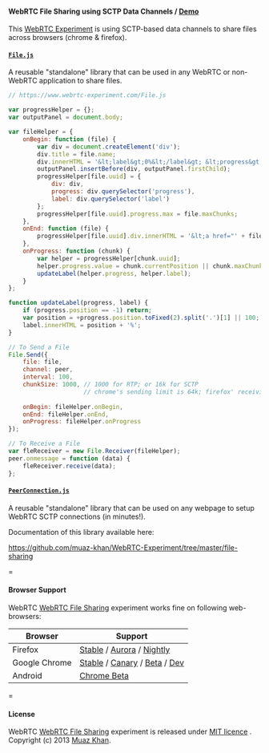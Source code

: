 #### WebRTC File Sharing using SCTP Data Channels / [Demo](https://www.webrtc-experiment.com/WebRTC-File-Sharing/)

This [WebRTC Experiment](https://www.webrtc-experiment.com/) is using SCTP-based data channels to share files across browsers (chrome & firefox).

#### [`File.js`](https://www.webrtc-experiment.com/WebRTC-File-Sharing/File.js)

A reusable "standalone" library that can be used in any WebRTC or non-WebRTC application to share files.

```javascript
// https://www.webrtc-experiment.com/File.js

var progressHelper = {};
var outputPanel = document.body;

var fileHelper = {
    onBegin: function (file) {
        var div = document.createElement('div');
        div.title = file.name;
        div.innerHTML = '&lt;label&gt;0%&lt;/label&gt; &lt;progress&gt;&lt;/progress&gt;';
        outputPanel.insertBefore(div, outputPanel.firstChild);
        progressHelper[file.uuid] = {
            div: div,
            progress: div.querySelector('progress'),
            label: div.querySelector('label')
        };
        progressHelper[file.uuid].progress.max = file.maxChunks;
    },
    onEnd: function (file) {
        progressHelper[file.uuid].div.innerHTML = '&lt;a href="' + file.url + '" target="_blank" download="' + file.name + '"&lt;' + file.name + '&lt;/a&gt;';
    },
    onProgress: function (chunk) {
        var helper = progressHelper[chunk.uuid];
        helper.progress.value = chunk.currentPosition || chunk.maxChunks || helper.progress.max;
        updateLabel(helper.progress, helper.label);
    }
};

function updateLabel(progress, label) {
    if (progress.position == -1) return;
    var position = +progress.position.toFixed(2).split('.')[1] || 100;
    label.innerHTML = position + '%';
}

// To Send a File
File.Send({
    file: file,
    channel: peer,
    interval: 100,
    chunkSize: 1000, // 1000 for RTP; or 16k for SCTP
                     // chrome's sending limit is 64k; firefox' receiving limit is 16k!
	
    onBegin: fileHelper.onBegin,
    onEnd: fileHelper.onEnd,
    onProgress: fileHelper.onProgress
});

// To Receive a File
var fleReceiver = new File.Receiver(fileHelper);
peer.onmessage = function (data) {
    fleReceiver.receive(data);
};
```

#### [`PeerConnection.js`](https://www.webrtc-experiment.com/WebRTC-File-Sharing/PeerConnection.js)

A reusable "standalone" library that can be used on any webpage to setup WebRTC SCTP connections (in minutes!).

Documentation of this library available here:

https://github.com/muaz-khan/WebRTC-Experiment/tree/master/file-sharing

=

#### Browser Support

WebRTC [WebRTC File Sharing](https://www.webrtc-experiment.com/WebRTC-File-Sharing/) experiment works fine on following web-browsers:

| Browser        | Support           |
| ------------- |-------------|
| Firefox | [Stable](http://www.mozilla.org/en-US/firefox/new/) / [Aurora](http://www.mozilla.org/en-US/firefox/aurora/) / [Nightly](http://nightly.mozilla.org/) |
| Google Chrome | [Stable](https://www.google.com/intl/en_uk/chrome/browser/) / [Canary](https://www.google.com/intl/en/chrome/browser/canary.html) / [Beta](https://www.google.com/intl/en/chrome/browser/beta.html) / [Dev](https://www.google.com/intl/en/chrome/browser/index.html?extra=devchannel#eula) |
| Android | [Chrome Beta](https://play.google.com/store/apps/details?id=com.chrome.beta&hl=en) |

=

#### License

WebRTC [WebRTC File Sharing](https://www.webrtc-experiment.com/WebRTC-File-Sharing/) experiment is released under [MIT licence](https://www.webrtc-experiment.com/licence/) . Copyright (c) 2013 [Muaz Khan](https://plus.google.com/100325991024054712503).
